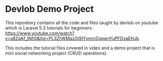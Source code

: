 # Devlob Demo Project
This repository contains all the code and files taught by devlob on youtube which is Laravel 5.3 tutorials for beginners.
https://www.youtube.com/watch?v=a8ZpAf_tNh0&list=PL3ZhWMazGi9IYymniZgqwnYuPFDvaEHJb

This includes the tutorial files covered in video and a demo project that is mini social networking project (CRUD operations).